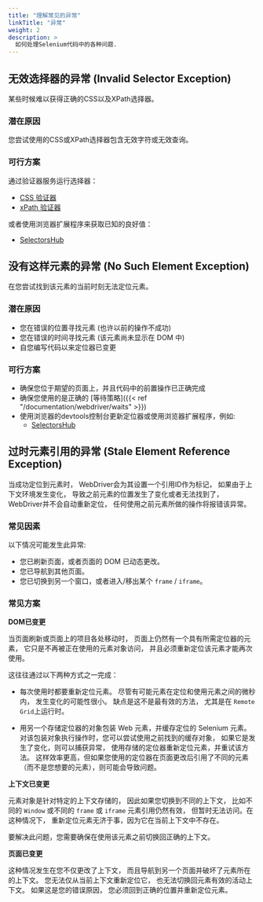 ```yaml
---
title: "理解常见的异常"
linkTitle: "异常"
weight: 2
description: >
  如何处理Selenium代码中的各种问题.
---
```


## 无效选择器的异常 (Invalid Selector Exception)

某些时候难以获得正确的CSS以及XPath选择器。

### 潜在原因

您尝试使用的CSS或XPath选择器包含无效字符或无效查询。

### 可行方案

通过验证器服务运行选择器：
* [CSS 验证器](http://csslint.net/)
* [xPath 验证器](http://www.freeformatter.com/xpath-tester.html)

或者使用浏览器扩展程序来获取已知的良好值：
* [SelectorsHub](https://selectorshub.com/selectorshub/)

## 没有这样元素的异常 (No Such Element Exception)

在您尝试找到该元素的当前时刻无法定位元素。

### 潜在原因

* 您在错误的位置寻找元素 (也许以前的操作不成功)
* 您在错误的时间寻找元素 (该元素尚未显示在 DOM 中)
* 自您编写代码以来定位器已变更

### 可行方案

* 确保您位于期望的页面上，并且代码中的前置操作已正确完成
* 确保您使用的是正确的 [等待策略]({{< ref "/documentation/webdriver/waits" >}})
* 使用浏览器的devtools控制台更新定位器或使用浏览器扩展程序，例如:
  * [SelectorsHub](https://selectorshub.com/selectorshub/)

## 过时元素引用的异常 (Stale Element Reference Exception)

当成功定位到元素时，
WebDriver会为其设置一个引用ID作为标记，
如果由于上下文环境发生变化，
导致之前元素的位置发生了变化或者无法找到了，
WebDriver并不会自动重新定位，
任何使用之前元素所做的操作将报错该异常。

### 常见因素

以下情况可能发生此异常:

* 您已刷新页面，或者页面的 DOM 已动态更改。
* 您已导航到其他页面。
* 您已切换到另一个窗口，或者进入/移出某个 `frame` / `iframe`。

### 常见方案

**DOM已变更**

当页面刷新或页面上的项目各处移动时，
页面上仍然有一个具有所需定位器的元素，
它只是不再被正在使用的元素对象访问，
并且必须重新定位该元素才能再次使用。

这往往通过以下两种方式之一完成：

* 每次使用时都要重新定位元素。
尽管有可能元素在定位和使用元素之间的微秒内，
发生变化的可能性很小。
缺点是这不是最有效的方法，
尤其是在 `Remote Grid`上运行时。

* 用另一个存储定位器的对象包装 Web 元素，并缓存定位的 Selenium 元素。 
对该包装对象执行操作时，您可以尝试使用之前找到的缓存对象，
如果它是发生了变化，则可以捕获异常，
使用存储的定位器重新定位元素，并重试该方法。
这样效率更高，但如果您使用的定位器在页面更改后引用了不同的元素（而不是您想要的元素），则可能会导致问题。

**上下文已变更**

元素对象是针对特定的上下文存储的，
因此如果您切换到不同的上下文，
比如不同的 `Window` 或不同的 `frame` 或 `iframe` 元素引用仍然有效，
但暂时无法访问。在这种情况下，
重新定位元素无济于事，因为它在当前上下文中不存在。

要解决此问题，您需要确保在使用该元素之前切换回正确的上下文。

**页面已变更**

这种情况发生在您不仅更改了上下文，
而且导航到另一个页面并破坏了元素所在的上下文。
您无法仅从当前上下文重新定位它，
也无法切换回元素有效的活动上下文。
如果这是您的错误原因，
您必须回到正确的位置并重新定位元素。
